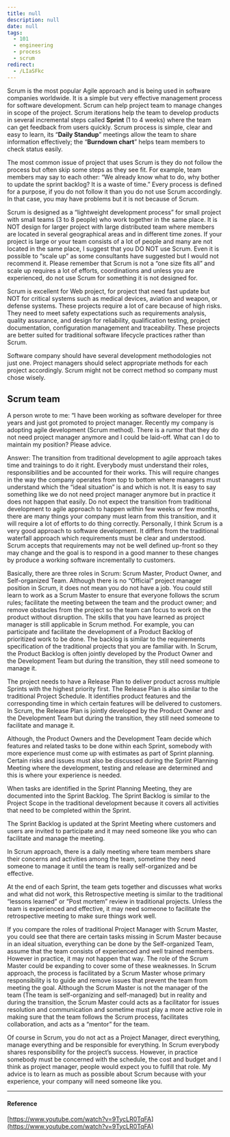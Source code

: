 ```yaml
---
title: null
description: null
date: null
tags:
  - 101
  - engineering
  - process
  - scrum
redirect:
  - /LIaSFkc
---
```


Scrum is the most popular Agile approach and is being used in software companies worldwide. It is a simple but very effective management process for software development. Scrum can help project team to manage changes in scope of the project. Scrum iterations help the team to develop products in several incremental steps called **Sprint** (1 to 4 weeks) where the team can get feedback from users quickly. Scrum process is simple, clear and easy to learn, its “**Daily Standup**” meetings allow the team to share information effectively; the “**Burndown chart**” helps team members to check status easily.

The most common issue of project that uses Scrum is they do not follow the process but often skip some steps as they see fit. For example, team members may say to each other: “We already know what to do, why bother to update the sprint backlog? It is a waste of time.” Every process is defined for a purpose, if you do not follow it than you do not use Scrum accordingly. In that case, you may have problems but it is not because of Scrum.

Scrum is designed as a “lightweight development process” for small project with small teams (3 to 8 people) who work together in the same place. It is NOT design for larger project with large distributed team where members are located in several geographical areas and in different time zones. If your project is large or your team consists of a lot of people and many are not located in the same place, I suggest that you DO NOT use Scrum. Even it is possible to “scale up” as some consultants have suggested but I would not recommend it. Please remember that Scrum is not a “one size fits all” and scale up requires a lot of efforts, coordinations and unless you are experienced, do not use Scrum for something it is not designed for.

Scrum is excellent for Web project, for project that need fast update but NOT for critical systems such as medical devices, aviation and weapon, or defense systems. These projects require a lot of care because of high risks. They need to meet safety expectations such as requirements analysis, quality assurance, and design for reliability, qualification testing, project documentation, configuration management and traceability. These projects are better suited for traditional software lifecycle practices rather than Scrum.

Software company should have several development methodologies not just one. Project managers should select appropriate methods for each project accordingly. Scrum might not be correct method so company must chose wisely.

## Scrum team

A person wrote to me: “I have been working as software developer for three years and just got promoted to project manager. Recently my company is adopting agile development (Scrum method). There is a rumor that they do not need project manager anymore and I could be laid-off. What can I do to maintain my position? Please advice.

Answer: The transition from traditional development to agile approach takes time and trainings to do it right. Everybody must understand their roles, responsibilities and be accounted for their works. This will require changes in the way the company operates from top to bottom where managers must understand which the “ideal situation” is and which is not. It is easy to say something like we do not need project manager anymore but in practice it does not happen that easily. Do not expect the transition from traditional development to agile approach to happen within few weeks or few months, there are many things your company must learn from this transition, and it will require a lot of efforts to do thing correctly. Personally, I think Scrum is a very good approach to software development. It differs from the traditional waterfall approach which requirements must be clear and understood. Scrum accepts that requirements may not be well defined up-front so they may change and the goal is to respond in a good manner to these changes by produce a working software incrementally to customers.

Basically, there are three roles in Scrum: Scrum Master, Product Owner, and Self-organized Team. Although there is no “Official” project manager position in Scrum, it does not mean you do not have a job. You could still learn to work as a Scrum Master to ensure that everyone follows the scrum rules; facilitate the meeting between the team and the product owner; and remove obstacles from the project so the team can focus to work on the product without disruption. The skills that you have learned as project manager is still applicable in Scrum method. For example, you can participate and facilitate the development of a Product Backlog of prioritized work to be done. The backlog is similar to the requirements specification of the traditional projects that you are familiar with. In Scrum, the Product Backlog is often jointly developed by the Product Owner and the Development Team but during the transition, they still need someone to manage it.

The project needs to have a Release Plan to deliver product across multiple Sprints with the highest priority first. The Release Plan is also similar to the traditional Project Schedule. It identifies product features and the corresponding time in which certain features will be delivered to customers. In Scrum, the Release Plan is jointly developed by the Product Owner and the Development Team but during the transition, they still need someone to facilitate and manage it.

Although, the Product Owners and the Development Team decide which features and related tasks to be done within each Sprint, somebody with more experience must come up with estimates as part of Sprint planning. Certain risks and issues must also be discussed during the Sprint Planning Meeting where the development, testing and release are determined and this is where your experience is needed.

When tasks are identified in the Sprint Planning Meeting, they are documented into the Sprint Backlog. The Sprint Backlog is similar to the Project Scope in the traditional development because it covers all activities that need to be completed within the Sprint.

The Sprint Backlog is updated at the Sprint Meeting where customers and users are invited to participate and it may need someone like you who can facilitate and manage the meeting.

In Scrum approach, there is a daily meeting where team members share their concerns and activities among the team, sometime they need someone to manage it until the team is really self-organized and be effective.

At the end of each Sprint, the team gets together and discusses what works and what did not work, this Retrospective meeting is similar to the traditional “lessons learned” or “Post mortem” review in traditional projects. Unless the team is experienced and effective, it may need someone to facilitate the retrospective meeting to make sure things work well.

If you compare the roles of traditional Project Manager with Scrum Master, you could see that there are certain tasks missing in Scrum Master because in an ideal situation, everything can be done by the Self-organized Team, assume that the team consists of experienced and well trained members. However in practice, it may not happen that way. The role of the Scrum Master could be expanding to cover some of these weaknesses. In Scrum approach, the process is facilitated by a Scrum Master whose primary responsibility is to guide and remove issues that prevent the team from meeting the goal. Although the Scrum Master is not the manager of the team (The team is self-organizing and self-managed) but in reality and during the transition, the Scrum Master could acts as a facilitator for issues resolution and communication and sometime must play a more active role in making sure that the team follows the Scrum process, facilitates collaboration, and acts as a “mentor” for the team.

Of course in Scrum, you do not act as a Project Manager, direct everything, manage everything and be responsible for everything. In Scrum everybody shares responsibility for the project’s success. However, in practice somebody must be concerned with the schedule, the cost and budget and I think as project manager, people would expect you to fulfill that role. My advice is to learn as much as possible about Scrum because with your experience, your company will need someone like you.

---

#### Reference

[https://www.youtube.com/watch?v=9TycLR0TqFA](https://www.youtube.com/watch?v=9TycLR0TqFA)
